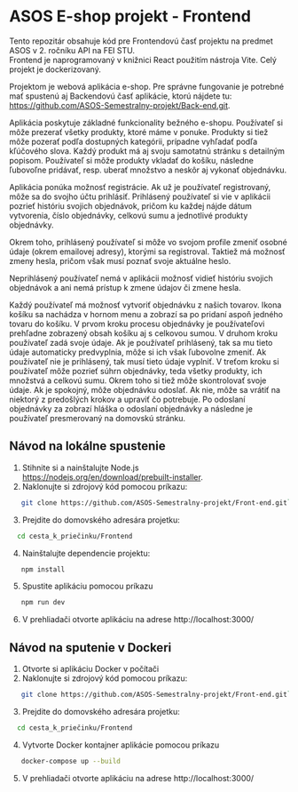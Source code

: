# ASOS E-shop projekt - Frontend
Tento repozitár obsahuje kód pre Frontendovú časť projektu na predmet ASOS v 2. ročníku API na FEI STU.  
Frontend je naprogramovaný v knižnici React použitím nástroja Vite. Celý projekt je dockerizovaný.

Projektom je webová aplikácia e-shop. Pre správne fungovanie je potrebné mať spustenú aj Backendovú časť aplikácie, 
ktorú nájdete tu: https://github.com/ASOS-Semestralny-projekt/Back-end.git.

Aplikácia poskytuje základné funkcionality bežného e-shopu. Používateľ si môže prezerať všetky produkty, ktoré máme v
ponuke. Produkty si tiež môže pozerať podľa dostupných kategórii, prípadne vyhľadať podľa kľúčového slova. Každý produkt
má aj svoju samotatnú stránku s detailným popisom. Používateľ si môže produkty vkladať do košíku, následne ľubovoľne 
pridávať, resp. uberať množstvo a neskôr aj vykonať objednávku. 

Aplikácia ponúka možnosť registrácie. Ak už je používateľ registrovaný, môže sa do svojho účtu prihlásiť. Prihlásený 
používateľ si vie v aplikácii pozrieť históriu svojich objednávok, pričom ku každej nájde dátum vytvorenia, číslo 
objednávky, celkovú sumu a jednotlivé produkty objednávky. 

Okrem toho, prihlásený používateľ si môže vo svojom profile zmeniť osobné údaje (okrem emailovej adresy), ktorými sa 
registroval. Taktiež má možnosť zmeny hesla, pričom však musí poznať svoje aktuálne heslo. 

Neprihlásený používateľ nemá v aplikácii možnosť vidieť históriu svojich objednávok a ani nemá prístup k zmene údajov či 
zmene hesla. 

Každý používateľ má možnosť vytvoriť objednávku z našich tovarov. Ikona košíku sa nachádza v hornom menu a zobrazí sa po
pridaní aspoň jedného tovaru do košíku. V prvom kroku procesu objednávky je používateľovi prehľadne zobrazený obsah košíku
aj s celkovou sumou. V druhom kroku používateľ zadá svoje údaje. Ak je používateľ prihlásený, tak sa mu tieto údaje 
automaticky predvyplnia, môže si ich však ľubovolne zmeniť. Ak používateľ nie je prihlásený, tak musí tieto údaje vyplniť.
V treťom kroku si používateľ môže pozrieť súhrn objednávky, teda všetky produkty, ich množstvá a celkovú sumu. Okrem toho
si tiež môže skontrolovať svoje údaje. Ak je spokojný, môže objednávku odoslať. Ak nie, môže sa vrátiť na niektorý z 
predošlých krokov a upraviť čo potrebuje. Po odoslaní objednávky za zobrazí hláška o odoslaní objednávky a následne
je používateľ presmerovaný na domovskú stránku.

## Návod na lokálne spustenie
1. Stihnite si a nainštalujte Node.js https://nodejs.org/en/download/prebuilt-installer.
2. Naklonujte si zdrojový kód pomocou príkazu:
```bash
   git clone https://github.com/ASOS-Semestralny-projekt/Front-end.git`
```
3. Prejdite do domovského adresára projetku:
 ```bash
   cd cesta_k_priečinku/Frontend
```
4. Nainštalujte dependencie projektu:
```bash
   npm install
```
5. Spustite aplikáciu pomocou príkazu
```bash
   npm run dev
```
6. V prehliadači otvorte aplikáciu na adrese http://localhost:3000/


## Návod na sputenie v Dockeri
1. Otvorte si aplikáciu Docker v počítači
2. Naklonujte si zdrojový kód pomocou príkazu:
```bash
   git clone https://github.com/ASOS-Semestralny-projekt/Front-end.git`
```
3. Prejdite do domovského adresára projetku:
 ```bash
   cd cesta_k_priečinku/Frontend
```
4. Vytvorte Docker kontajner aplikácie pomocou príkazu
```bash
   docker-compose up --build
```
5. V prehliadači otvorte aplikáciu na adrese http://localhost:3000/
